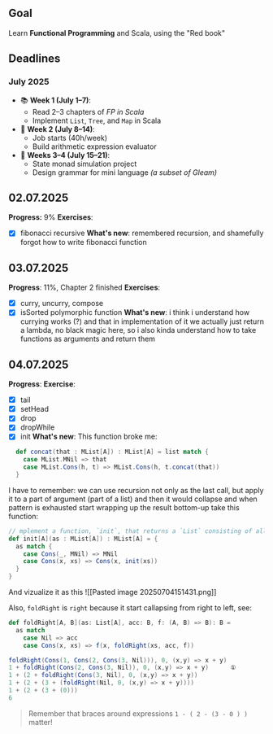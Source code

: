## Goal 

Learn **Functional Programming** and Scala, using the "Red book"
## Deadlines
### **July 2025**
- 📚 **Week 1 (July 1–7)**: 
  - Read 2–3 chapters of *FP in Scala*
  - Implement `List`, `Tree`, and `Map` in Scala
- 🔧 **Week 2 (July 8–14)**:
  - Job starts (40h/week)
  - Build arithmetic expression evaluator
- 🧠 **Weeks 3–4 (July 15–21)**:
  - State monad simulation project
  - Design grammar for mini language *(a subset of Gleam)*
## 02.07.2025

**Progress:** 9%
**Exercises**:
- [x] fibonacci recursive
**What's new**: remembered recursion, and shamefully forgot how to write fibonacci function

## 03.07.2025

**Progress**: 11%, Chapter 2 finished
**Exercises**:
- [x] curry, uncurry, compose
- [x] isSorted polymorphic function
**What's new**: i think i understand how currying works (?) and that in implementation of it we actually just return a lambda, no black magic here, so i also kinda understand how to take functions as arguments and return them

## 04.07.2025
**Progress**:
**Exercise**:
- [x] tail
- [x] setHead
- [x] drop
- [x] dropWhile
- [x] init 
**What's new**:
This function broke me:
```Scala
  def concat(that : MList[A]) : MList[A] = list match {
    case MList.MNil => that
    case MList.Cons(h, t) => MList.Cons(h, t.concat(that))
  }
```
I have to remember: we can use recursion not only as the last call, but apply it to a part of argument (part of a list) and then it would collapse and when pattern is exhausted start wrapping up the result bottom-up
take this function:
```Scala
// mplement a function, `init`, that returns a `List` consisting of all but the last element of a `List`, so given `List(1,2,3,4)`, `init` will return `List(1,2,3)`.
def init[A](as : MList[A]) : MList[A] = {
  as match {
    case Cons(_, MNil) => MNil
    case Cons(x, xs) => Cons(x, init(xs))
  }
}
```

And vizualize it as this
![[Pasted image 20250704151431.png]]

Also, `foldRight` is `right` because it start callapsing from right to left, see:
```Scala
def foldRight[A, B](as: List[A], acc: B, f: (A, B) => B): B =
  as match
    case Nil => acc
    case Cons(x, xs) => f(x, foldRight(xs, acc, f))

foldRight(Cons(1, Cons(2, Cons(3, Nil))), 0, (x,y) => x + y)
1 + foldRight(Cons(2, Cons(3, Nil)), 0, (x,y) => x + y)      ①
1 + (2 + foldRight(Cons(3, Nil), 0, (x,y) => x + y))
1 + (2 + (3 + (foldRight(Nil, 0, (x,y) => x + y))))
1 + (2 + (3 + (0)))
6
```
> Remember that braces around expressions `1 - ( 2 - (3 - 0 ) )` matter! 

